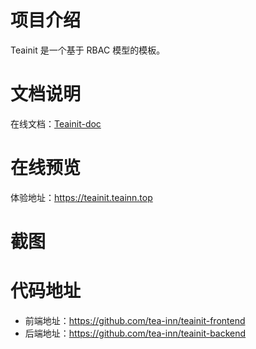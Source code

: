 # 项目介绍
Teainit 是一个基于 RBAC 模型的模板。

# 文档说明
在线文档：[Teainit-doc](https://teainit.teainn.top/doc)

# 在线预览
体验地址：https://teainit.teainn.top

# 截图

# 代码地址
 - 前端地址：https://github.com/tea-inn/teainit-frontend
 - 后端地址：https://github.com/tea-inn/teainit-backend